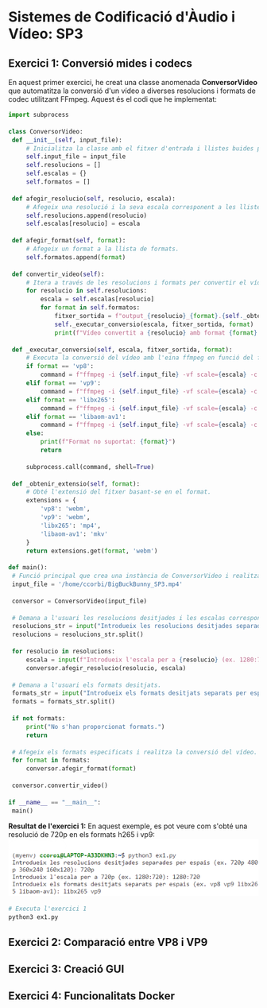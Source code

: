 # Sistemes de Codificació d'Àudio i Vídeo: SP3

## Exercici 1: Conversió mides i codecs
En aquest primer exercici, he creat una classe anomenada **ConversorVideo** que automatitza la conversió d'un vídeo a diverses resolucions i formats de codec utilitzant FFmpeg.
Aquest és el codi que he implementat:
   ```python
   import subprocess

class ConversorVideo:
    def __init__(self, input_file):
        # Inicialitza la classe amb el fitxer d'entrada i llistes buides per a resolucions, escales i formats.
        self.input_file = input_file
        self.resolucions = []
        self.escalas = {}
        self.formatos = []

    def afegir_resolucio(self, resolucio, escala):
        # Afegeix una resolució i la seva escala corresponent a les llistes.
        self.resolucions.append(resolucio)
        self.escalas[resolucio] = escala

    def afegir_format(self, format):
        # Afegeix un format a la llista de formats.
        self.formatos.append(format)

    def convertir_video(self):
        # Itera a través de les resolucions i formats per convertir el vídeo.
        for resolucio in self.resolucions:
            escala = self.escalas[resolucio]
            for format in self.formatos:
                fitxer_sortida = f"output_{resolucio}_{format}.{self._obtenir_extensio(format)}"
                self._executar_conversio(escala, fitxer_sortida, format)
                print(f"Vídeo convertit a {resolucio} amb format {format} i guardat a {fitxer_sortida}")

    def _executar_conversio(self, escala, fitxer_sortida, format):
        # Executa la conversió del vídeo amb l'eina ffmpeg en funció del format especificat.
        if format == 'vp8':
            command = f"ffmpeg -i {self.input_file} -vf scale={escala} -c:v libvpx -b:v 1M -c:a libvorbis {fitxer_sortida}"
        elif format == 'vp9':
            command = f"ffmpeg -i {self.input_file} -vf scale={escala} -c:v libvpx-vp9 -b:v 1M -c:a libvorbis {fitxer_sortida}"
        elif format == 'libx265':
            command = f"ffmpeg -i {self.input_file} -vf scale={escala} -c:a copy -c:v libx265 {fitxer_sortida}"
        elif format == 'libaom-av1':
            command = f"ffmpeg -i {self.input_file} -vf scale={escala} -c:v libaom-av1 -crf 30 {fitxer_sortida}"
        else:
            print(f"Format no suportat: {format}")
            return

        subprocess.call(command, shell=True)

    def _obtenir_extensio(self, format):
        # Obté l'extensió del fitxer basant-se en el format.
        extensions = {
            'vp8': 'webm',
            'vp9': 'webm',
            'libx265': 'mp4',
            'libaom-av1': 'mkv'
        }
        return extensions.get(format, 'webm')

def main():
    # Funció principal que crea una instància de ConversorVideo i realitza la conversió del vídeo.
    input_file = '/home/ccorbi/BigBuckBunny_SP3.mp4'

    conversor = ConversorVideo(input_file)

    # Demana a l'usuari les resolucions desitjades i les escalas corresponents.
    resolucions_str = input("Introdueix les resolucions desitjades separades per espais (ex. 720p 480p 360x240 160x120): ")
    resolucions = resolucions_str.split()

    for resolucio in resolucions:
        escala = input(f"Introdueix l'escala per a {resolucio} (ex. 1280:720): ")
        conversor.afegir_resolucio(resolucio, escala)

    # Demana a l'usuari els formats desitjats.
    formats_str = input("Introdueix els formats desitjats separats per espais (ex. vp8 vp9 libx265 libaom-av1): ")
    formats = formats_str.split()

    if not formats:
        print("No s'han proporcionat formats.")
        return

    # Afegeix els formats especificats i realitza la conversió del vídeo.
    for format in formats:
        conversor.afegir_format(format)

    conversor.convertir_video()

if __name__ == "__main__":
    main()

   ```
**Resultat de l'exercici 1:**
En aquest exemple, es pot veure com s'obté una resolució de 720p en els formats h265 i vp9:
![](https://github.com/caarmeecoorbii/SP3/blob/main/SP3-Resultatex1.png)

```python
# Executa l'exercici 1
python3 ex1.py
```

## Exercici 2: Comparació entre VP8 i VP9

## Exercici 3: Creació GUI

## Exercici 4: Funcionalitats Docker
